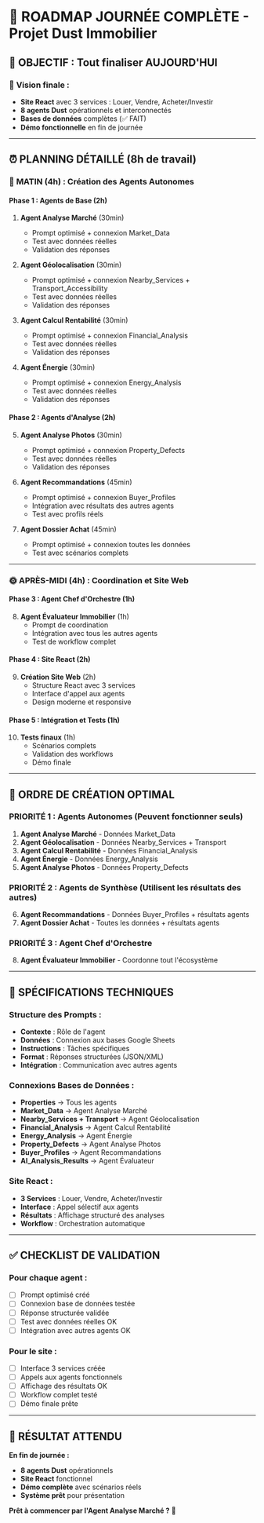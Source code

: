 # 🚀 ROADMAP JOURNÉE COMPLÈTE - Projet Dust Immobilier

## 📅 **OBJECTIF : Tout finaliser AUJOURD'HUI**

### 🎯 **Vision finale :**
- **Site React** avec 3 services : Louer, Vendre, Acheter/Investir
- **8 agents Dust** opérationnels et interconnectés
- **Bases de données** complètes (✅ FAIT)
- **Démo fonctionnelle** en fin de journée

---

## ⏰ **PLANNING DÉTAILLÉ (8h de travail)**

### 🌅 **MATIN (4h) : Création des Agents Autonomes**

#### **Phase 1 : Agents de Base (2h)**
1. **Agent Analyse Marché** (30min)
   - Prompt optimisé + connexion Market_Data
   - Test avec données réelles
   - Validation des réponses

2. **Agent Géolocalisation** (30min)
   - Prompt optimisé + connexion Nearby_Services + Transport_Accessibility
   - Test avec données réelles
   - Validation des réponses

3. **Agent Calcul Rentabilité** (30min)
   - Prompt optimisé + connexion Financial_Analysis
   - Test avec données réelles
   - Validation des réponses

4. **Agent Énergie** (30min)
   - Prompt optimisé + connexion Energy_Analysis
   - Test avec données réelles
   - Validation des réponses

#### **Phase 2 : Agents d'Analyse (2h)**
5. **Agent Analyse Photos** (30min)
   - Prompt optimisé + connexion Property_Defects
   - Test avec données réelles
   - Validation des réponses

6. **Agent Recommandations** (45min)
   - Prompt optimisé + connexion Buyer_Profiles
   - Intégration avec résultats des autres agents
   - Test avec profils réels

7. **Agent Dossier Achat** (45min)
   - Prompt optimisé + connexion toutes les données
   - Test avec scénarios complets

---

### 🌞 **APRÈS-MIDI (4h) : Coordination et Site Web**

#### **Phase 3 : Agent Chef d'Orchestre (1h)**
8. **Agent Évaluateur Immobilier** (1h)
   - Prompt de coordination
   - Intégration avec tous les autres agents
   - Test de workflow complet

#### **Phase 4 : Site React (2h)**
9. **Création Site Web** (2h)
   - Structure React avec 3 services
   - Interface d'appel aux agents
   - Design moderne et responsive

#### **Phase 5 : Intégration et Tests (1h)**
10. **Tests finaux** (1h)
    - Scénarios complets
    - Validation des workflows
    - Démo finale

---

## 🎯 **ORDRE DE CRÉATION OPTIMAL**

### **PRIORITÉ 1 : Agents Autonomes (Peuvent fonctionner seuls)**
1. **Agent Analyse Marché** - Données Market_Data
2. **Agent Géolocalisation** - Données Nearby_Services + Transport
3. **Agent Calcul Rentabilité** - Données Financial_Analysis
4. **Agent Énergie** - Données Energy_Analysis
5. **Agent Analyse Photos** - Données Property_Defects

### **PRIORITÉ 2 : Agents de Synthèse (Utilisent les résultats des autres)**
6. **Agent Recommandations** - Données Buyer_Profiles + résultats agents
7. **Agent Dossier Achat** - Toutes les données + résultats agents

### **PRIORITÉ 3 : Agent Chef d'Orchestre**
8. **Agent Évaluateur Immobilier** - Coordonne tout l'écosystème

---

## 🔧 **SPÉCIFICATIONS TECHNIQUES**

### **Structure des Prompts :**
- **Contexte** : Rôle de l'agent
- **Données** : Connexion aux bases Google Sheets
- **Instructions** : Tâches spécifiques
- **Format** : Réponses structurées (JSON/XML)
- **Intégration** : Communication avec autres agents

### **Connexions Bases de Données :**
- **Properties** → Tous les agents
- **Market_Data** → Agent Analyse Marché
- **Nearby_Services + Transport** → Agent Géolocalisation
- **Financial_Analysis** → Agent Calcul Rentabilité
- **Energy_Analysis** → Agent Énergie
- **Property_Defects** → Agent Analyse Photos
- **Buyer_Profiles** → Agent Recommandations
- **AI_Analysis_Results** → Agent Évaluateur

### **Site React :**
- **3 Services** : Louer, Vendre, Acheter/Investir
- **Interface** : Appel sélectif aux agents
- **Résultats** : Affichage structuré des analyses
- **Workflow** : Orchestration automatique

---

## ✅ **CHECKLIST DE VALIDATION**

### **Pour chaque agent :**
- [ ] Prompt optimisé créé
- [ ] Connexion base de données testée
- [ ] Réponse structurée validée
- [ ] Test avec données réelles OK
- [ ] Intégration avec autres agents OK

### **Pour le site :**
- [ ] Interface 3 services créée
- [ ] Appels aux agents fonctionnels
- [ ] Affichage des résultats OK
- [ ] Workflow complet testé
- [ ] Démo finale prête

---

## 🎯 **RÉSULTAT ATTENDU**

**En fin de journée :**
- **8 agents Dust** opérationnels
- **Site React** fonctionnel
- **Démo complète** avec scénarios réels
- **Système prêt** pour présentation

**Prêt à commencer par l'Agent Analyse Marché ?** 🚀
